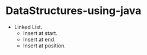 # DataStructures-using-java

* Linked List.
  * Insert at start.
  * Insert at end.
  * Insert at position.
